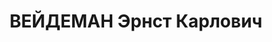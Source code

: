 ---
title: ВЕЙДЕМАН Эрнст Карлович
description: "Род. в 1898 г., Латвия, г. Рига, латыш, Уральский алюминиевый завод,\
  \ зам.нач.строительства. Проживал: Челябинская обл., г. Каменск. \n  Арестован 26\
  \ августа 1937 г. \n  Приговорен: 31 декабря 1937 г. \n  Приговор: ВМН Расстрелян\
  \ 31 декабря 1937 г."
---